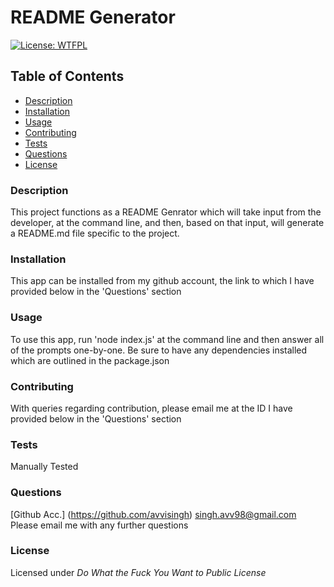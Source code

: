 # README Generator
[![License: WTFPL](https://img.shields.io/badge/License-WTFPL-brightgreen.svg)](http://www.wtfpl.net/about/)

## Table of Contents
* [Description](###description)
* [Installation](###installation)
* [Usage](###usage)
* [Contributing](###contributing)
* [Tests](###tests)
* [Questions](###questions)
* [License](###license)

### Description
This project functions as a README Genrator which will take input from the developer, at the command line, and then, based on that input, will generate a README.md file specific to the project.

### Installation
This app can be installed from my github account, the link to which I have provided below in the 'Questions' section

### Usage
To use this app, run 'node index.js' at the command line and then answer all of the prompts one-by-one. Be sure to have any dependencies installed which are outlined in the package.json

### Contributing
With queries regarding contribution, please email me at the ID I have provided below in the 'Questions' section

### Tests
Manually Tested

### Questions
[Github Acc.] (https://github.com/avvisingh)
singh.avv98@gmail.com
Please email me with any further questions

### License
Licensed under _Do What the Fuck You Want to Public License_

